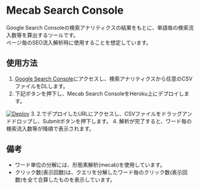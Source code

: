 Mecab Search Console
==

Google Search Consoleの検索アナリティクスの結果をもとに、単語毎の検索流入数等を算出するツールです。  
ページ毎のSEO流入解析時に使用することを想定しています。

使用方法
--

1. [Google Search Console](https://www.google.com/webmasters/tools/home?hl=ja)にアクセスし、検索アナリティクスから任意のCSVファイルをDLします。
2. 下記ボタンを押下し、Mecab Search ConsoleをHeroku上にデプロイします。  

  [![Deploy](https://www.herokucdn.com/deploy/button.svg)](https://heroku.com/deploy)
3. 2.でデプロイしたURLにアクセスし、CSVファイルをドラッグアンドドロップし、Submitボタンを押下します。
4. 解析が完了すると、ワード毎の検索流入数等が降順で表示されます。


備考
--
- ワード単位の分解には、形態素解析(mecab)を使用しています。
- クリック数(表示回数)は、クエリを分解したワード毎のクリック数(表示回数)を全て合算したものを表示しています。
